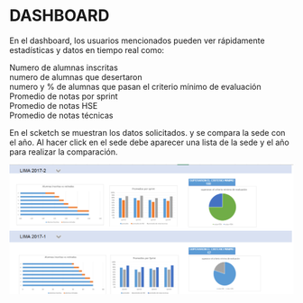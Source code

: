 # DASHBOARD
En el dashboard, los usuarios mencionados pueden ver rápidamente estadísticas y datos en tiempo real como:

Numero de alumnas inscritas  
numero de alumnas que desertaron  
numero y % de alumnas que pasan el criterio mínimo de evaluación  
Promedio de notas por sprint  
Promedio de notas HSE  
Promedio de notas técnicas  

En el scketch se muestran los datos solicitados. 
y se compara la sede con el año. Al hacer click en el sede debe aparecer una lista de la sede y el año para realizar la comparación.
 
![dashboard](assets/images/dashboard.png)